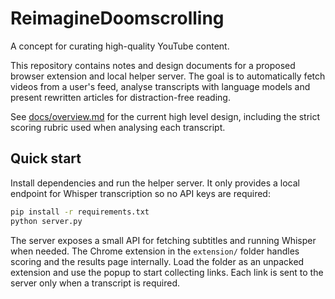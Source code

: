 # ReimagineDoomscrolling

A concept for curating high-quality YouTube content.

This repository contains notes and design documents for a proposed browser extension and local helper server. The goal is to automatically fetch videos from a user's feed, analyse transcripts with language models and present rewritten articles for distraction-free reading.

See [docs/overview.md](docs/overview.md) for the current high level design, including the strict scoring rubric used when analysing each transcript.

## Quick start

Install dependencies and run the helper server. It only provides a local endpoint for Whisper transcription so no API keys are required:

```bash
pip install -r requirements.txt
python server.py
```

The server exposes a small API for fetching subtitles and running Whisper when
needed. The Chrome extension in the `extension/` folder handles scoring and the
results page internally. Load the folder as an unpacked extension and use the
popup to start collecting links. Each link is sent to the server only when a
transcript is required.
